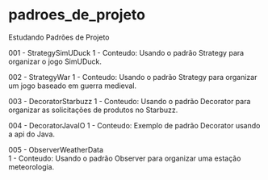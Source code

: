 # padroes_de_projeto
Estudando Padrões de Projeto

001 - StrategySimUDuck
	1 - Conteudo: Usando o padrão Strategy para organizar o jogo SimUDuck.

002 - StrategyWar
	1 - Conteudo: Usando o padrão Strategy para organizar um jogo baseado em guerra medieval.

003 - DecoratorStarbuzz
	1 - Conteudo: Usando o padrão Decorator para organizar as solicitações de produtos no Starbuzz.

004 - DecoratorJavaIO
	1 - Conteudo: Exemplo de padrão Decorator usando a api do Java.

005 - ObserverWeatherData	
	1 - Conteudo: Usando o padrão Observer para organizar uma estação meteorologia.